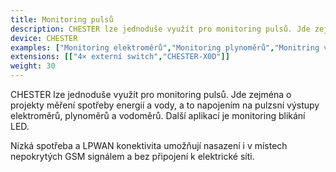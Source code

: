 ```yaml
---
title: Monitoring pulsů
description: CHESTER lze jednoduše využít pro monitoring pulsů. Jde zejména o projekty měření spotřeby energií a vody, a to napojením na pulzsní výstupy elektroměrů, plynoměrů a vodoměrů. Další aplikací je monitoring blikání LED.
device: CHESTER
examples: ["Monitoring elektroměrů","Monitoring plynoměrů","Monitring vodoměrů","Měření taktu výrobního stroje"]
extensions: [["4× externí switch","CHESTER-X0D"]]
weight: 30
---
```


CHESTER lze jednoduše využít pro monitoring pulsů. Jde zejména o projekty měření spotřeby energií a vody, a to napojením na pulzsní výstupy elektroměrů, plynoměrů a vodoměrů. Další aplikací je monitoring blikání LED.

Nízká spotřeba a LPWAN konektivita umožňují nasazení i v místech nepokrytých GSM signálem a bez připojení k elektrické síti.
